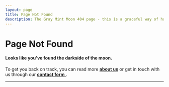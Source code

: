 ```yaml
---
layout: page
title: Page Not Found
description: The Gray Mint Moon 404 page - this is a graceful way of handling a 404 request error.
---
```

<div class="text_center">
	<h1 class="page_title">Page Not Found</h1>
	<h4>Looks like you've found the darkside of the moon.</h4>
	<p>To get you back on track, you can read more <a href="/about"><strong>about us</strong></a> or get in touch with us through our <a href="/contact"><strong>contact form</strong> </a>.</p>
	<hr class="divider">
</div>